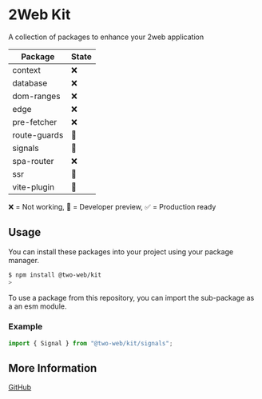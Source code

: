 # 2Web Kit

A collection of packages to enhance your 2web application

| Package      | State |
| ------------ | ----- |
| context      | ❌    |
| database     | ❌    |
| dom-ranges   | ❌    |
| edge         | ❌    |
| pre-fetcher  | ❌    |
| route-guards | 🔧    |
| signals      | 🔧    |
| spa-router   | ❌    |
| ssr          | 🔧    |
| vite-plugin  | 🔧    |

❌ = Not working, 🔧 = Developer preview, ✅ = Production ready

## Usage

You can install these packages into your project using your package manager.

```sh
$ npm install @two-web/kit
>
```

To use a package from this repository, you can import the sub-package as a an
esm module.

### Example

```js
import { Signal } from "@two-web/kit/signals";
```

## More Information

[GitHub](https://github.com/hudson-newey/2web)
